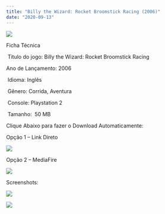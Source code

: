 ```yaml
---
title: "Billy the Wizard: Rocket Broomstick Racing (2006)"
date: "2020-09-13"
---
```


![](https://1.bp.blogspot.com/-Cg71y9CDoaU/X15yRH7ka4I/AAAAAAAAPBA/uwSTi7fJBpIaVUBWkaAD45bxLhBnv97dACLcBGAsYHQ/s320/billy-the-wizard-ps2-patch-f-gratis-D_NQ_NP_859506-MLB27619394252_062018-O.jpg)

Ficha Técnica

 Titulo do jogo: Billy the Wizard: Rocket Broomstick Racing

Ano de Lançamento: 2006

 Idioma: Inglês

 Gênero: Corrida, Aventura

 Console: Playstation 2

 Tamanho:  50 MB

Clique Abaixo para fazer o Download Automaticamente: 

Opção 1 – Link Direto

[![](https://1.bp.blogspot.com/-1h0psgcwSIc/X12Z4_-XFGI/AAAAAAAAO8I/Mc5GWgomPvky4bANZ291sPzxVFKXG0hcQCLcBGAsYHQ/s0/LINK.png)](https://zee.gl/sYiuV)

Opção 2 – MediaFire

[![](https://1.bp.blogspot.com/-IbH7YOEVnL8/XtsdXL1HALI/AAAAAAAAKII/cd2qn8tymbgR_DK4wQy8mRjmkGYakZ2vwCK4BGAsYHg/MEDIAFIRE1.png)](https://zee.gl/OP6gR)

Screenshots:

[![](https://1.bp.blogspot.com/-WRfBojGsJuw/X15yQv0gcoI/AAAAAAAAPA8/2e1uJAFlq-QpcVJDyWOgkB8UhXijCa2YgCLcBGAsYHQ/w500-h351/Billy-the-Wizard-Rocket-Broomstick-Racing.jpg)](https://1.bp.blogspot.com/-WRfBojGsJuw/X15yQv0gcoI/AAAAAAAAPA8/2e1uJAFlq-QpcVJDyWOgkB8UhXijCa2YgCLcBGAsYHQ/s1024/Billy-the-Wizard-Rocket-Broomstick-Racing.jpg)

[![](https://1.bp.blogspot.com/-P-6EXQiD1WI/X15yRI0NM7I/AAAAAAAAPBE/-HCOLZyzqPYzE8wk8XfJiq7dS-oSy0Y3wCLcBGAsYHQ/w500-h375/billy-the-wizard-rocket-broomstick-racing-c3dfbe5e-46f5-4d50-9a75-36dd07089af-resize-750.jpeg)](https://1.bp.blogspot.com/-P-6EXQiD1WI/X15yRI0NM7I/AAAAAAAAPBE/-HCOLZyzqPYzE8wk8XfJiq7dS-oSy0Y3wCLcBGAsYHQ/s750/billy-the-wizard-rocket-broomstick-racing-c3dfbe5e-46f5-4d50-9a75-36dd07089af-resize-750.jpeg)
